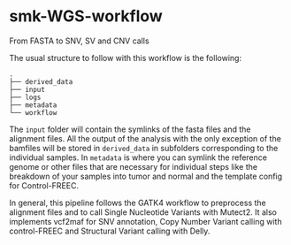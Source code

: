 # smk-WGS-workflow
From FASTA to SNV, SV and CNV calls


The usual structure to follow with this workflow is the following: 
```
.
├── derived_data
├── input
├── logs
├── metadata
└── workflow
```
The `input` folder will contain the symlinks of the fasta files and the alignment files. All the output of the analysis with the only exception of the bamfiles will be stored in `derived_data` in subfolders corresponding to the individual samples. In `metadata` is where you can symlink the reference genome or other files that are necessary for individual steps like the breakdown of your samples into tumor and normal and the template config for Control-FREEC.

In general, this pipeline follows the GATK4 workflow to preprocess the alignment files and to call Single Nucleotide Variants with Mutect2. It also implements vcf2maf for SNV annotation, Copy Number Variant calling with control-FREEC and Structural Variant calling with Delly.  
